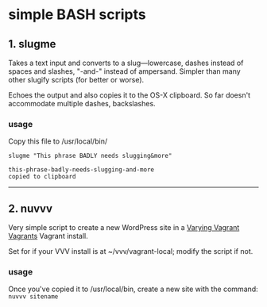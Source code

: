 # simple BASH scripts

## 1. slugme

Takes a text input and converts to a slug&mdash;lowercase, dashes instead of spaces and slashes, "-and-" instead of ampersand. Simpler than many other slugify scripts (for better or worse).  

Echoes the output and also copies it to the OS-X clipboard. So far doesn't accommodate multiple dashes, backslashes.  

### usage

Copy this file to /usr/local/bin/  

`slugme "This phrase BADLY needs slugging&more"`  

	this-phrase-badly-needs-slugging-and-more
	copied to clipboard

---

## 2. nuvvv

Very simple script to create a new WordPress site in a [Varying Vagrant Vagrants](https://github.com/Varying-Vagrant-Vagrants/VVV) Vagrant install.  

Set for if your VVV install is at ~/vvv/vagrant-local; modify the script if not.

### usage 

Once you've copied it to /usr/local/bin, create a new site with the command: `nuvvv sitename`  
